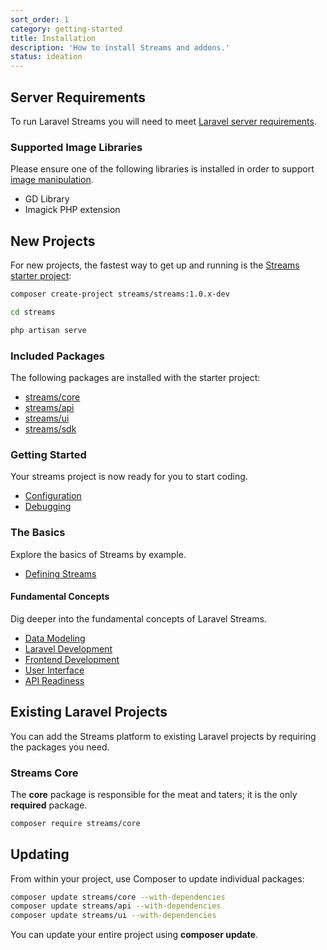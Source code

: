 ```yaml
---
sort_order: 1
category: getting-started
title: Installation
description: 'How to install Streams and addons.'
status: ideation
---
```



## Server Requirements
    
To run Laravel Streams you will need to meet [Laravel server requirements](https://laravel.com/docs/deployment#server-requirements).

### Supported Image Libraries

Please ensure one of the following libraries is installed in order to support [image manipulation](/docs/images).

- GD Library
- Imagick PHP extension


## New Projects

For new projects, the fastest way to get up and running is the [Streams starter project](/docs/examples):

```bash
composer create-project streams/streams:1.0.x-dev

cd streams

php artisan serve
```

### Included Packages

The following packages are installed with the starter project:

- [streams/core](/docs/core/introduction)
- [streams/api](/docs/api/introduction)
- [streams/ui](/docs/ui/introduction)
- [streams/sdk](/docs/sdk/introduction)

<!-- ### Dev Packages

The following development tools are also included:

- [Streams Testing](/docs/testing) -->

### Getting Started

Your streams project is now ready for you to start coding.

- [Configuration](configuration)
- [Debugging](debugging)


### The Basics

Explore the basics of Streams by example.

- [Defining Streams](how-to-define-streams)

#### Fundamental Concepts

Dig deeper into the fundamental concepts of Laravel Streams. 

- [Data Modeling](streams)
- [Laravel Development](core)
- [Frontend Development](frontend)
- [User Interface](ui)
- [API Readiness](api)

## Existing Laravel Projects

You can add the Streams platform to existing Laravel projects by requiring the packages you need.

### Streams Core

The **core** package is responsible for the meat and taters; it is the only **required** package.

```bash
composer require streams/core
```


## Updating
From within your project, use Composer to update individual packages:

```bash
composer update streams/core --with-dependencies
composer update streams/api --with-dependencies
composer update streams/ui --with-dependencies
```

You can update your entire project using **composer update**.
